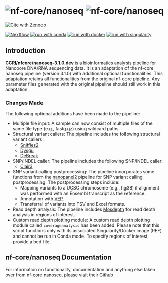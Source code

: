 # ![nf-core/nanoseq](docs/images/nf-core-nanoseq_logo_light.png#gh-light-mode-only) ![nf-core/nanoseq](docs/images/nf-core-nanoseq_logo_dark.png#gh-dark-mode-only)

[![Cite with Zenodo](http://img.shields.io/badge/DOI-10.5281/zenodo.3697959-1073c8)](https://doi.org/10.5281/zenodo.3697959)

[![Nextflow](https://img.shields.io/badge/nextflow%20DSL2-%E2%89%A522.10.1-23aa62.svg)](https://www.nextflow.io/)
[![run with conda](http://img.shields.io/badge/run%20with-conda-3EB049?labelColor=000000&logo=anaconda)](https://docs.conda.io/en/latest/)
[![run with docker](https://img.shields.io/badge/run%20with-docker-0db7ed?labelColor=000000&logo=docker)](https://www.docker.com/)
[![run with singularity](https://img.shields.io/badge/run%20with-singularity-1d355c.svg?labelColor=000000)](https://sylabs.io/docs/)


## Introduction

**CCRI/nfcore/nanoseq-3.1.0.dev** is a bioinformatics analysis pipeline for Nanopore DNA/RNA sequencing data. It is an adaptation of the nf-core nanoseq pipeline (version 3.1.0) with additional optional functionalities. This adaptation retains all functionalities from the original nf-core pipeline. Any parameter files generated with the original pipeline should still work in this adaptation.


### Changes Made
The following optional additions have been made to the pipeline:

- Multiple file input: A sample can now consist of multiple files of the same file type (e.g., fastq.gz) using wildcard paths.
- Structural variant callers: The pipeline includes the following structural variant callers:
  - [Sniffles2](https://github.com/fritzsedlazeck/Sniffles)
  - [Dysgu](https://github.com/kcleal/dysgu)
  - [DeBreak](https://github.com/Maggi-Chen/DeBreak)
- SNP/INDEL caller: The pipeline includes the following SNP/INDEL caller:
  - [Clair3](https://github.com/HKU-BAL/Clair3)
- SNP variant calling postprocessing: The pipeline incorporates some functions from the [nanopanel2](https://github.com/popitsch/nanopanel2) pipeline for SNP variant calling postprocessing. The postprocessing steps include:
  - Mapping variants to a UCSC chromosome (e.g., hg38) if alignment was performed with an Ensembl transcript as the reference.
  - Annotation with [VEP](https://github.com/Ensembl/ensembl-vep).
  - Transferral of variants into TSV and Excel formats.
- Read depth analysis: The pipeline includes [Mosdepth](https://github.com/brentp/mosdepth) for read depth analysis in regions of interest.
- Custom read depth plotting module: A custom read depth plotting module called `coverageanalysis` has been added. Please note that this script functions only with its associated Singularity/Docker image (REF) and cannot be run in Conda mode. To specify regions of interest, provide a bed file.

## nf-core/nanoseq Documentation
For information on functionality, documentation and anything else taken over from nf-core nanoseq, please visit their [Github](https://github.com/nf-core/nanoseq/tree/3.1.0)